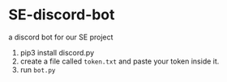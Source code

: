 # SE-discord-bot
a discord bot for our SE project

1. pip3 install discord.py
2. create a file called ```token.txt``` and paste your token inside it.
3. run ```bot.py```